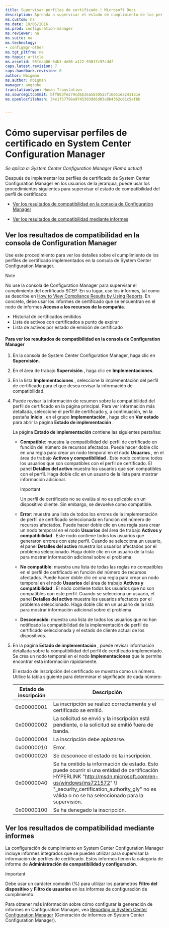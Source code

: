 ```yaml
---
title: Supervisar perfiles de certificado | Microsoft Docs
description: Aprenda a supervisar el estado de cumplimiento de los perfiles de certificado de System Center Configuration Manager.
ms.custom: na
ms.date: 10/06/2016
ms.prod: configuration-manager
ms.reviewer: na
ms.suite: na
ms.technology:
- configmgr-other
ms.tgt_pltfrm: na
ms.topic: article
ms.assetid: 98feaa06-64b1-4e86-a122-93017c97cd4f
caps.latest.revision: 7
caps.handback.revision: 0
author: Nbigman
ms.author: nbigman
manager: angrobe
translationtype: Human Translation
ms.sourcegitcommit: bff083fe279cd6b36a58305a5f16051ea241151e
ms.openlocfilehash: 34e1f57798a9745303dd6d03a8b4362c01c5efbb


---
```

# <a name="how-to-monitor-certificate-profiles-in-system-center-configuration-manager"></a>Cómo supervisar perfiles de certificado en System Center Configuration Manager

*Se aplica a: System Center Configuration Manager (Rama actual)*


Después de implementar los perfiles de certificado de System Center Configuration Manager en los usuarios de la jerarquía, puede usar los procedimientos siguientes para supervisar el estado de compatibilidad del perfil de certificado:  

-   [Ver los resultados de compatibilidad en la consola de Configuration Manager](#BKMK_console)  

-   [Ver los resultados de compatibilidad mediante informes](#BKMK_Reports)  

##  <a name="a-namebkmkconsolea-how-to-view-compliance-results-in-the-configuration-manager-console"></a><a name="BKMK_console"></a> Ver los resultados de compatibilidad en la consola de Configuration Manager  
 Use este procedimiento para ver los detalles sobre el cumplimiento de los perfiles de certificado implementados en la consola de System Center Configuration Manager.  

> [!NOTE]  
>  No use la consola de Configuration Manager para supervisar el cumplimiento del certificado SCEP. En su lugar, use los informes, tal como se describe en [How to View Compliance Results by Using Reports](#BKMK_Reports). En concreto, debe usar los informes de certificado que se encuentran en el nodo de informes **Acceso a los recursos de la compañía**.  
>   
>  -   Historial de certificados emitidos  
> -   Lista de activos con certificados a punto de expirar  
> -   Lista de activos por estado de emisión de certificado  

#### <a name="to-view-compliance-results-in-the-configuration-manager-console"></a>Para ver los resultados de compatibilidad en la consola de Configuration Manager  

1.  En la consola de System Center Configuration Manager, haga clic en **Supervisión**.  

2.  En el área de trabajo **Supervisión** , haga clic en **Implementaciones**.  

3.  En la lista **Implementaciones** , seleccione la implementación del perfil de certificado para el que desea revisar la información de compatibilidad.  

4.  Puede revisar la información de resumen sobre la compatibilidad del perfil de certificado en la página principal. Para ver información más detallada, seleccione el perfil de certificado y, a continuación, en la pestaña **Inicio** , en el grupo **Implementación** , haga clic en **Ver estado** para abrir la página **Estado de implementación** .  

     La página **Estado de implementación** contiene las siguientes pestañas:  

    -   **Compatible**: muestra la compatibilidad del perfil de certificado en función del número de recursos afectados. Puede hacer doble clic en una regla para crear un nodo temporal en el nodo **Usuarios** , en el área de trabajo **Activos y compatibilidad** . Este nodo contiene todos los usuarios que son compatibles con el perfil de certificado. El panel **Detalles del activo** muestra los usuarios que son compatibles con el perfil. Haga doble clic en un usuario de la lista para mostrar información adicional.  

        > [!IMPORTANT]  
        >  Un perfil de certificado no se evalúa si no es aplicable en un dispositivo cliente. Sin embargo, se devuelve como compatible.  

    -   **Error**: muestra una lista de todos los errores de la implementación de perfil de certificado seleccionada en función del número de recursos afectados. Puede hacer doble clic en una regla para crear un nodo temporal en el nodo **Usuarios** del área de trabajo **Activos y compatibilidad** . Este nodo contiene todos los usuarios que generaron errores con este perfil. Cuando se selecciona un usuario, el panel **Detalles del activo** muestra los usuarios afectados por el problema seleccionado. Haga doble clic en un usuario de la lista para mostrar información adicional sobre el problema.  

    -   **No compatible**: muestra una lista de todas las reglas no compatibles en el perfil de certificado en función del número de recursos afectados. Puede hacer doble clic en una regla para crear un nodo temporal en el nodo **Usuarios** del área de trabajo **Activos y compatibilidad** . El nodo contiene todos los usuarios que no son compatibles con este perfil. Cuando se selecciona un usuario, el panel **Detalles del activo** muestra los usuarios afectados por el problema seleccionado. Haga doble clic en un usuario de la lista para mostrar información adicional sobre el problema.  

    -   **Desconocido**: muestra una lista de todos los usuarios que no han notificado la compatibilidad de la implementación de perfil de certificado seleccionada y el estado de cliente actual de los dispositivos.  

5.  En la página **Estado de implementación** , puede revisar información detallada sobre la compatibilidad del perfil de certificado implementado. Se crea un nodo temporal en el nodo **Implementaciones** que le permite encontrar esta información rápidamente.  

     El estado de inscripción del certificado se muestra como un número. Utilice la tabla siguiente para determinar el significado de cada número:  

    |Estado de inscripción|Descripción|  
    |-----------------------|-----------------|  
    |0x00000001|La inscripción se realizó correctamente y el certificado se emitió.|  
    |0x00000002|La solicitud se envió y la inscripción está pendiente, o la solicitud se emitió fuera de banda.|  
    |0x00000004|La inscripción debe aplazarse.|  
    |0x00000010|Error.|  
    |0x00000020|Se desconoce el estado de la inscripción.|  
    |0x00000040|Se ha omitido la información de estado. Esto puede ocurrir si una entidad de certificación HYPERLINK "http://msdn.microsoft.com/en-us/windows/ms721572" \l "_security_certification_authority_gly" no es válida o no se ha seleccionado para la supervisión.|  
    |0x00000100|Se ha denegado la inscripción.|  

##  <a name="a-namebkmkreportsa-how-to-view-compliance-results-by-using-reports"></a><a name="BKMK_Reports"></a> Ver los resultados de compatibilidad mediante informes

 La configuración de cumplimiento en System Center Configuration Manager incluye informes integrados que se pueden utilizar para supervisar la información de perfiles de certificado. Estos informes tienen la categoría de informe de **Administración de compatibilidad y configuración**.  

> [!IMPORTANT]  
>  Debe usar un carácter comodín (%) para utilizar los parámetros **Filtro del dispositivo** y **Filtro de usuarios** en los informes de configuración de cumplimiento.  

 Para obtener más información sobre cómo configurar la generación de informes en Configuration Manager, vea [Reporting in System Center Configuration Manager](../../core/servers/manage/reporting.md) (Generación de informes en System Center Configuration Manager).  



<!--HONumber=Dec16_HO3-->


